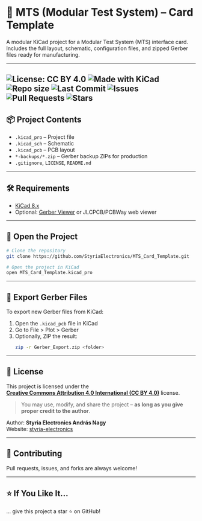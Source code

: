 # 🧩 MTS (Modular Test System) – Card Template

A modular KiCad project for a Modular Test System (MTS) interface card.  
Includes the full layout, schematic, configuration files, and zipped Gerber files ready for manufacturing.

---

![License: CC BY 4.0](https://img.shields.io/badge/license-CC--BY--4.0-lightgrey.svg)
![Made with KiCad](https://img.shields.io/badge/Made%20with-KiCad-005cad?logo=kicad)
![Repo size](https://img.shields.io/github/repo-size/StyriaElectronics/MTS_Card_Template)
![Last Commit](https://img.shields.io/github/last-commit/StyriaElectronics/MTS_Card_Template)
![Issues](https://img.shields.io/github/issues/StyriaElectronics/MTS_Card_Template)
![Pull Requests](https://img.shields.io/github/issues-pr/StyriaElectronics/MTS_Card_Template)
![Stars](https://img.shields.io/github/stars/StyriaElectronics/MTS_Card_Template?style=social)
---

## 📦 Project Contents

- `.kicad_pro` – Project file
- `.kicad_sch` – Schematic
- `.kicad_pcb` – PCB layout
- `*-backups/*.zip` – Gerber backup ZIPs for production
- `.gitignore`, `LICENSE`, `README.md`

---

## 🛠 Requirements

- [KiCad 8.x](https://www.kicad.org/)
- Optional: [Gerber Viewer](https://gerbv.geda-project.org/) or JLCPCB/PCBWay web viewer

---

## 🚀 Open the Project

```bash
# Clone the repository
git clone https://github.com/StyriaElectronics/MTS_Card_Template.git

# Open the project in KiCad
open MTS_Card_Template.kicad_pro
```

---

## 🧪 Export Gerber Files

To export new Gerber files from KiCad:

1. Open the `.kicad_pcb` file in KiCad
2. Go to File > Plot > Gerber
3. Optionally, ZIP the result:
   ```bash
   zip -r Gerber_Export.zip <folder>
   ```

---

## 📃 License

This project is licensed under the  
**[Creative Commons Attribution 4.0 International (CC BY 4.0)](https://creativecommons.org/licenses/by/4.0/)** license.

> You may use, modify, and share the project – **as long as you give proper credit to the author**.

Author: **Styria Electronics András Nagy**  
Website: [styria-electronics](https://styria-electronics.at)

---

## 🤝 Contributing

Pull requests, issues, and forks are always welcome!

---

## ⭐️ If You Like It...

... give this project a star ⭐️ on GitHub!
